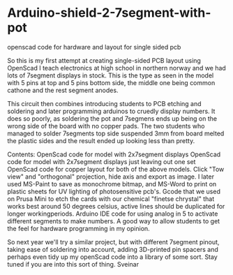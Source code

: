 # Arduino-shield-2-7segment-with-pot
openscad code for hardware and layout for single sided pcb


So this is my first attempt at creating single-sided PCB layout using OpenScad
I teach electronics at high school in northern norway and we had lots of 7segment displays in stock.
This is the type as seen in the model with 5 pins at top and 5 pins bottom side, the middle one being common cathone and the rest segment anodes.

This circuit then combines introducing students to PCB etching and soldering and later programming arduinos to cruedly display numbers.
It does so poorly, as soldering the pot and 7segmens ends up being on the wrong side of the board with no copper pads. 
The two students who managed to solder 7segments top side suspended 3mm from board melted the plastic sides and the result ended up looking less than pretty.
 
 Contents:
 OpenScad code for model with 2x7segment displays
 OpenScad code for model with 2x7segment displays just leaving out one set
 OpenScad code for copper layout for both of the above models. Click "Tow view" and "orthogonal" projection, hide axis and export as image. I later used MS-Paint to save as monochrome bitmap, and MS-Word to print on plastic sheets for UV lighting of photosensitive pcb's.
 Gcode that we used on Prusa Mini to etch the cards with our chemical "finetse chrystal" that works best around 50 degrees celsius, active lines should be duplicated for longer workingperiods.
 Arduino IDE code for using analog in 5 to activate different segments to make numbers. A good way to allow students to get the feel for hardware programming in my opinion.
 
 
 So next year we'll try a similar project, but with different 7segment pinout, taking ease of soldering into account, adding 3D-printed pin spacers and perhaps even tidy up my openScad code into a library of some sort. Stay tuned if you are into this sort of thing.
 Sveinar
